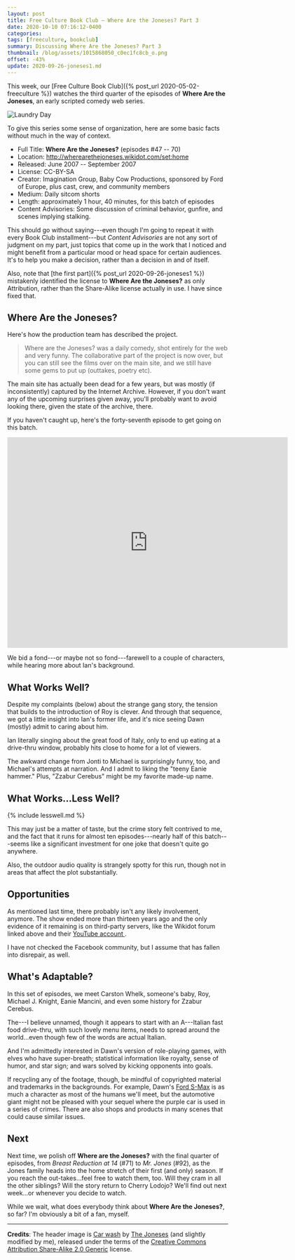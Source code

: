 ```yaml
---
layout: post
title: Free Culture Book Club — Where Are the Joneses? Part 3
date: 2020-10-10 07:16:12-0400
categories:
tags: [freeculture, bookclub]
summary: Discussing Where Are the Joneses? Part 3
thumbnail: /blog/assets/1015868050_c0ec1fc8cb_o.png
offset: -43%
update: 2020-09-26-joneses1.md
---
```


This week, our [Free Culture Book Club]({% post_url 2020-05-02-freeculture %}) watches the third quarter of the episodes of **Where Are the Joneses**, an early scripted comedy web series.

![Laundry Day](/blog/assets/1015868050_c0ec1fc8cb_o.png "Laundry Day")

To give this series some sense of organization, here are some basic facts without much in the way of context.

 * Full Title:  **Where Are the Joneses?** (episodes #47 -- 70)
 * Location:  <http://wherearethejoneses.wikidot.com/set:home>
 * Released:  June 2007 -- September 2007
 * License:  CC-BY-SA
 * Creator:  Imagination Group, Baby Cow Productions, sponsored by Ford of Europe, plus cast, crew, and community members
 * Medium:  Daily sitcom shorts
 * Length:  approximately 1 hour, 40 minutes, for this batch of episodes
 * Content Advisories:  Some discussion of criminal behavior, gunfire, and scenes implying stalking.

This should go without saying---even though I'm going to repeat it with every Book Club installment---but *Content Advisories* are not any sort of judgment on my part, just topics that come up in the work that I noticed and might benefit from a particular mood or head space for certain audiences.  It's to help you make a decision, rather than a decision in and of itself.

Also, note that [the first part]({% post_url 2020-09-26-joneses1 %}) mistakenly identified the license to **Where Are the Joneses?** as only Attribution, rather than the Share-Alike license actually in use.  I have since fixed that.

## Where Are the Joneses?

Here's how the production team has described the project.

 > Where are the Joneses? was a daily comedy, shot entirely for the web and very funny. The collaborative part of the project is now over, but you can still see the films over on the main site, and we still have some gems to put up (outtakes, poetry etc).

The main site has actually been dead for a few years, but was mostly (if inconsistently) captured by the Internet Archive.  However, if you don't want any of the upcoming surprises given away, you'll probably want to avoid looking there, given the state of the archive, there.

If you haven't caught up, here's the forty-seventh episode to get going on this batch.

<iframe
  src="https://archive.org/embed/WhereAreTheJoneses-Episode47-"
  width="640"
  height="480"
  frameborder="0"
  webkitallowfullscreen="true"
  mozallowfullscreen="true"
  allowfullscreen
>
</iframe>

We bid a fond---or maybe not so fond---farewell to a couple of characters, while hearing more about Ian's background.

## What Works Well?

Despite my complaints (below) about the strange gang story, the tension that builds to the introduction of Roy is clever.  And through that sequence, we got a little insight into Ian's former life, and it's nice seeing Dawn (mostly) admit to caring about him.

Ian literally singing about the great food of Italy, only to end up eating at a drive-thru window, probably hits close to home for a lot of viewers.

The awkward change from Jonti to Michael is surprisingly funny, too, and Michael's attempts at narration.  And I admit to liking the "teeny Eanie hammer."  Plus, "Zzabur Cerebus" might be my favorite made-up name.

## What Works...Less Well?

{% include lesswell.md %}

This may just be a matter of taste, but the crime story felt contrived to me, and the fact that it runs for almost ten episodes---nearly half of this batch---seems like a significant investment for one joke that doesn't quite go anywhere.

Also, the outdoor audio quality is strangely spotty for this run, though not in areas that affect the plot substantially.

## Opportunities

As mentioned last time, there probably isn't any likely involvement, anymore.  The show ended more than thirteen years ago and the only evidence of it remaining is on third-party servers, like the Wikidot forum linked above and their [YouTube account <i class="fab fa-youtube"></i>](https://www.youtube.com/user/wherearethejoneses/videos).

I have not checked the Facebook community, but I assume that has fallen into disrepair, as well.

## What's Adaptable?

In this set of episodes, we meet Carston Whelk, someone's baby, Roy, Michael J. Knight, Eanie Mancini, and even some history for Zzabur Cerebus.

The---I believe unnamed, though it appears to start with an A---Italian fast food drive-thru, with such lovely menu items, needs to spread around the world...even though few of the words are actual Italian.

And I'm admittedly interested in Dawn's version of role-playing games, with elves who have super-breath; statistical information like royalty, sense of humor, and star sign; and wars solved by kicking opponents into goals.

If recycling any of the footage, though, be mindful of copyrighted material and trademarks in the backgrounds.  For example, Dawn's [Ford S-Max](https://en.wikipedia.org/wiki/Ford_S-Max) is as much a character as most of the humans we'll meet, but the automotive giant might not be pleased with your sequel where the purple car is used in a series of crimes.  There are also shops and products in many scenes that could cause similar issues.

## Next

Next time, we polish off **Where are the Joneses?** with the final quarter of episodes, from *Breast Reduction at 14* (#71) to *Mr. Jones* (#92), as the Jones family heads into the home stretch of their first (and only) season.  If you reach the out-takes...feel free to watch them, too.  Will they cram in all the other siblings?  Will the story return to Cherry Lodojo?  We'll find out next week...or whenever you decide to watch.

While we wait, what does everybody think about **Where Are the Joneses?**, so far?  I'm obviously a bit of a fan, myself.

* * *

**Credits**:  The header image is [Car wash](https://www.flickr.com/photos/wherearethejoneses/1015868050/) by [The Joneses](https://www.flickr.com/photos/wherearethejoneses/) (and slightly modified by me), released under the terms of the [Creative Commons Attribution Share-Alike 2.0 Generic](https://creativecommons.org/licenses/by-sa/2.0/) license.
